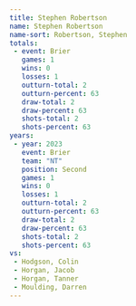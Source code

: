 ```yaml
---
title: Stephen Robertson
name: Stephen Robertson
name-sort: Robertson, Stephen
totals:
 - event: Brier
   games: 1
   wins: 0
   losses: 1
   outturn-total: 2
   outturn-percent: 63
   draw-total: 2
   draw-percent: 63
   shots-total: 2
   shots-percent: 63
years:
 - year: 2023
   event: Brier
   team: "NT"
   position: Second
   games: 1
   wins: 0
   losses: 1
   outturn-total: 2
   outturn-percent: 63
   draw-total: 2
   draw-percent: 63
   shots-total: 2
   shots-percent: 63
vs:
 - Hodgson, Colin
 - Horgan, Jacob
 - Horgan, Tanner
 - Moulding, Darren
---
```

